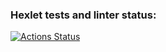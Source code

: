 ### Hexlet tests and linter status:
[![Actions Status](https://github.com/pandoraizida/qa-auto-engineer-javascript-project-89/actions/workflows/hexlet-check.yml/badge.svg)](https://github.com/pandoraizida/qa-auto-engineer-javascript-project-89/actions)
